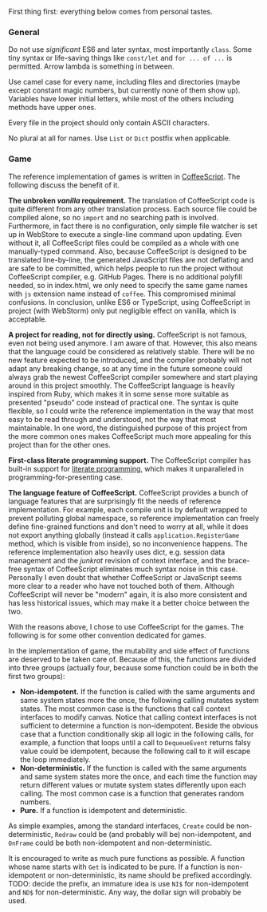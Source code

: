 First thing first: everything below comes from personal tastes.

### General

Do not use *significant* ES6 and later syntax, most importantly `class`. Some tiny syntax or life-saving things like
`const/let` and `for ... of ...` is permitted. Arrow lambda is something in between.

Use camel case for every name, including files and directories (maybe except constant magic numbers, but currently none
of them show up). Variables have lower initial letters, while most of the others including methods have upper ones.

Every file in the project should only contain ASCII characters.

No plural at all for names. Use `List` or `Dict` postfix when applicable.

### Game

The reference implementation of games is written in [CoffeeScript][coffee]. The following discuss the benefit of it.

**The unbroken *vanilla* requirement.** The translation of CoffeeScript code is quite different from any other
translation process. Each source file could be compiled alone, so no `import` and no searching path is involved.
Furthermore, in fact there is no configuration, only simple file watcher is set up in WebStore to execute a single-line
command upon updating. Even without it, all CoffeeScript files could be compiled as a whole with one manually-typed
command. Also, because CoffeeScript is designed to be translated line-by-line, the generated JavaScript files are not
deflating and are safe to be committed, which helps people to run the project without CoffeeScript compiler, e.g. GitHub
Pages. There is no additional polyfill needed, so in index.html, we only need to specify the same game names with `js`
extension name instead of `coffee`. This compromised minimal confusions. In conclusion, unlike ES6 or TypeScript, using
CoffeeScript in project (with WebStorm) only put negligible effect on vanilla, which is acceptable.

**A project for reading, not for directly using.** CoffeeScript is not famous, even not being used anymore. I am aware
of that. However, this also means that the language could be considered as relatively stable. There will be no new
feature expected to be introduced, and the compiler probably will not adapt any breaking change, so at any time in the
future someone could always grab the newest CoffeeScript compiler somewhere and start playing around in this project
smoothly. The CoffeeScript language is heavily inspired from Ruby, which makes it in some sense more suitable as
presented "pseudo" code instead of practical one. The syntax is quite flexible, so I could write the reference
implementation in the way that most easy to be read through and understood, not the way that most maintainable. In one
word, the distinguished purpose of this project from the more common ones makes CoffeeScript much more appealing for
this project than for the other ones.

**First-class literate programming support.** The CoffeeScript compiler has built-in support for
[literate programming][lit-program], which makes it unparalleled in programming-for-presenting case.

**The language feature of CoffeeScript.** CoffeeScript provides a bunch of language features that are surprisingly
fit the needs of reference implementation. For example, each compile unit is by default wrapped to prevent polluting
global namespace, so reference implementation can freely define fine-grained functions and don't need to worry at all,
while it does not export anything globally (instead it calls `application.RegisterGame` method, which is visible from
inside), so no inconvenience happens. The reference implementation also heavily uses dict, e.g. session data
management and the *junkrat* revision of context interface, and the brace-free syntax of CoffeeScript eliminates much
syntax noise in this case. Personally I even doubt that whether CoffeeScript or JavaScript seems more clear to a reader
who have not touched both of them. Although CoffeeScript will never be "modern" again, it is also more consistent and
has less historical issues, which may make it a better choice between the two.

[coffee]: https://coffeescript.org/

[lit-program]: https://en.wikipedia.org/wiki/Literate_programming

With the reasons above, I chose to use CoffeeScript for the games. The following is for some other convention dedicated
for games.

In the implementation of game, the mutability and side effect of functions are deserved to be taken care of. Because of
this, the functions are divided into three groups (actually four, because some function could be in both the first two
groups):

* **Non-idempotent.** If the function is called with the same arguments and same system states more the once, the
  following calling mutates system states. The most common case is the functions that call context interfaces to modify
  canvas. Notice that calling context interfaces is not sufficient to determine a function is non-idempotent. Beside the
  obvious case that a function conditionally skip all logic in the following calls, for example, a function that loops
  until a call to `DequeueEvent` returns falsy value could be idempotent, because the following call to it will escape
  the loop immediately.
* **Non-deterministic.** If the function is called with the same arguments and same system states more the once, and
  each time the function may return different values or mutate system states differently upon each calling. The most
  common case is a function that generates random numbers.
* **Pure.** If a function is idempotent and deterministic.

As simple examples, among the standard interfaces, `Create` could be non-deterministic, `Redraw` could be (and probably
will be) non-idempotent, and `OnFrame` could be both non-idempotent and non-deterministic.

It is encouraged to write as much pure functions as possible. A function whose name starts with `Get` is indicated to be
pure. If a function is non-idempotent or non-deterministic, its name should be prefixed accordingly. TODO: decide the
prefix, an immature idea is use `NI$` for non-idempotent and `ND$` for non-deterministic. Any way, the dollar sign will
probably be used.